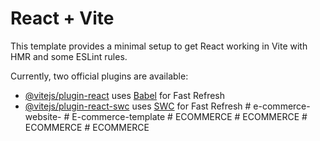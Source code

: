 # React + Vite

This template provides a minimal setup to get React working in Vite with HMR and some ESLint rules.

Currently, two official plugins are available:

- [@vitejs/plugin-react](https://github.com/vitejs/vite-plugin-react/blob/main/packages/plugin-react/README.md) uses [Babel](https://babeljs.io/) for Fast Refresh
- [@vitejs/plugin-react-swc](https://github.com/vitejs/vite-plugin-react-swc) uses [SWC](https://swc.rs/) for Fast Refresh
#   e - c o m m e r c e - w e b s i t e -  
 #   E - c o m m e r c e - t e m p l a t e  
 #   E C O M M E R C E  
 #   E C O M M E R C E  
 #   E C O M M E R C E  
 #   E C O M M E R C E  
 